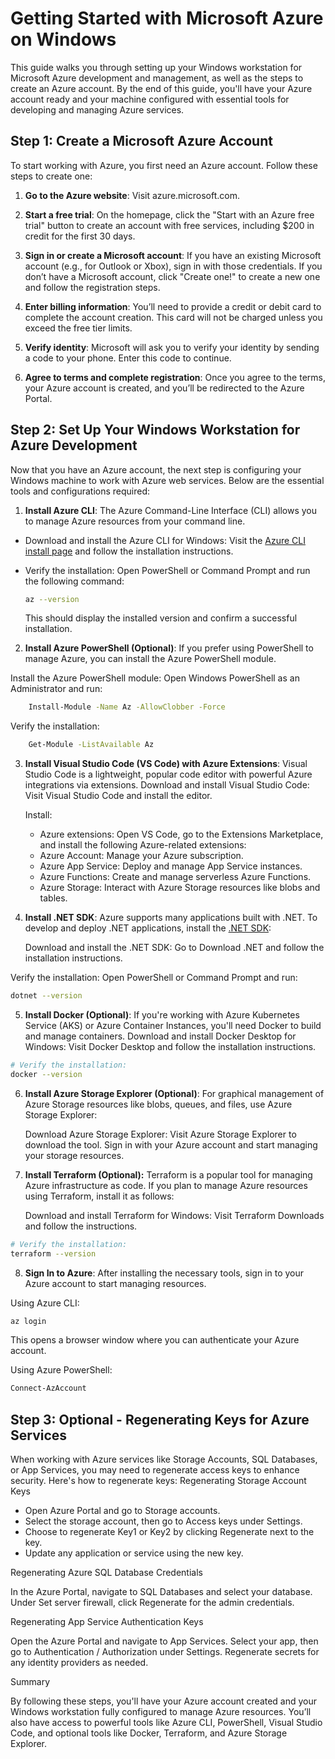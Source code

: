 # Getting Started with Microsoft Azure on Windows

This guide walks you through setting up your Windows workstation for Microsoft Azure development and management, as well as the steps to create an Azure account. By the end of this guide, you'll have your Azure account ready and your machine configured with essential tools for developing and managing Azure services.
## Step 1: Create a Microsoft Azure Account

To start working with Azure, you first need an Azure account. Follow these steps to create one:

1. **Go to the Azure website**: Visit azure.microsoft.com.

2. **Start a free trial**: On the homepage, click the "Start with an Azure free trial" button to create an account with free services, including $200 in credit for the first 30 days.

3. **Sign in or create a Microsoft account**:  If you have an existing Microsoft account (e.g., for Outlook or Xbox), sign in with those credentials. If you don’t have a Microsoft account, click "Create one!" to create a new one and follow the registration steps.

4. **Enter billing information**: You’ll need to provide a credit or debit card to complete the account creation. This card will not be charged unless you exceed the free tier limits.

5. **Verify identity**:  Microsoft will ask you to verify your identity by sending a code to your phone. Enter this code to continue.

6. **Agree to terms and complete registration**:  Once you agree to the terms, your Azure account is created, and you’ll be redirected to the Azure Portal.

## Step 2: Set Up Your Windows Workstation for Azure Development

Now that you have an Azure account, the next step is configuring your Windows machine to work with Azure web services. Below are the essential tools and configurations required:
1.  **Install Azure CLI**:  The Azure Command-Line Interface (CLI) allows you to manage Azure resources from your command line.

* Download and install the Azure CLI for Windows: Visit the [Azure CLI install page](https://learn.microsoft.com/en-us/cli/azure/install-azure-cli-windows?tabs=azure-cli) and follow the installation instructions.

* Verify the installation: Open PowerShell or Command Prompt and run the following command:

  ```bash
  az --version
  ```
  This should display the installed version and confirm a successful installation.

2. **Install Azure PowerShell (Optional)**: If you prefer using PowerShell to manage Azure, you can install the Azure PowerShell module.  


Install the Azure PowerShell module: Open Windows PowerShell as an Administrator and run:

```bash
    Install-Module -Name Az -AllowClobber -Force
  ```

Verify the installation:

```bash
    Get-Module -ListAvailable Az
```
3. **Install Visual Studio Code (VS Code) with Azure Extensions**: Visual Studio Code is a lightweight, popular code editor with powerful Azure integrations via extensions.  Download and install Visual Studio Code: Visit Visual Studio Code and install the editor.


    Install:
    * Azure extensions: Open VS Code, go to the Extensions Marketplace, and install the following Azure-related extensions:
    * Azure Account: Manage your Azure subscription.
    * Azure App Service: Deploy and manage App Service instances.
    * Azure Functions: Create and manage serverless Azure Functions.
    * Azure Storage: Interact with Azure Storage resources like blobs and tables.

4. **Install .NET SDK**:  Azure supports many applications built with .NET. To develop and deploy .NET applications, install the [.NET SDK](https://dotnet.microsoft.com/en-us/download):


    Download and install the .NET SDK: Go to Download .NET and follow the installation instructions.

Verify the installation: Open PowerShell or Command Prompt and run:

```bash
dotnet --version
```

5. **Install Docker (Optional)**:  If you're working with Azure Kubernetes Service (AKS) or Azure Container Instances, you'll need Docker to build and manage containers.  Download and install Docker Desktop for Windows: Visit Docker Desktop and follow the installation instructions.

```bash
# Verify the installation:
docker --version
```

6. **Install Azure Storage Explorer (Optional)**:  For graphical management of Azure Storage resources like blobs, queues, and files, use Azure Storage Explorer:  

    
    Download Azure Storage Explorer: Visit Azure Storage Explorer to download the tool.
    Sign in with your Azure account and start managing your storage resources.

7. **Install Terraform (Optional):**  Terraform is a popular tool for managing Azure infrastructure as code. If you plan to manage Azure resources using Terraform, install it as follows:


    Download and install Terraform for Windows: Visit Terraform Downloads and follow the instructions.

```bash
# Verify the installation:
terraform --version
```

8. **Sign In to Azure**:  After installing the necessary tools, sign in to your Azure account to start managing resources.

Using Azure CLI:

```bash
az login
```
This opens a browser window where you can authenticate your Azure account.

Using Azure PowerShell:

```bash
Connect-AzAccount
```
## Step 3: Optional - Regenerating Keys for Azure Services

When working with Azure services like Storage Accounts, SQL Databases, or App Services, you may need to regenerate access keys to enhance security. Here's how to regenerate keys:
Regenerating Storage Account Keys
* Open Azure Portal and go to Storage accounts.
* Select the storage account, then go to Access keys under Settings.
* Choose to regenerate Key1 or Key2 by clicking Regenerate next to the key.
* Update any application or service using the new key.

Regenerating Azure SQL Database Credentials

In the Azure Portal, navigate to SQL Databases and select your database.
    Under Set server firewall, click Regenerate for the admin credentials.

Regenerating App Service Authentication Keys

Open the Azure Portal and navigate to App Services.
Select your app, then go to Authentication / Authorization under Settings.
Regenerate secrets for any identity providers as needed.

Summary

By following these steps, you'll have your Azure account created and your Windows workstation fully configured to manage Azure resources. You’ll also have access to powerful tools like Azure CLI, PowerShell, Visual Studio Code, and optional tools like Docker, Terraform, and Azure Storage Explorer.


